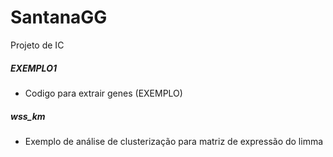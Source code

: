 # SantanaGG
Projeto de IC



##### EXEMPLO1
- Codigo para extrair genes (EXEMPLO)
##### wss_km
- Exemplo de análise de clusterização para matriz de expressão do limma
